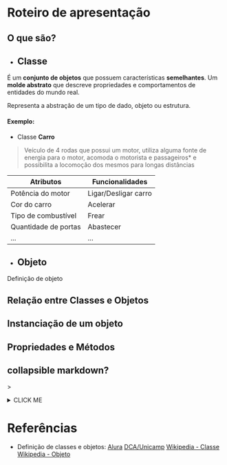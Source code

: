 
# Roteiro de apresentação

## O que são?
- ## Classe
É um **conjunto de objetos** que possuem características **semelhantes**.
Um **molde abstrato** que descreve propriedades e comportamentos de entidades do mundo real.

Representa a abstração de um tipo de dado, objeto ou estrutura.

#### Exemplo:
- Classe **Carro**
> Veículo de 4 rodas que possui um motor, utiliza alguma fonte de
> energia para o motor, acomoda o motorista e passageiros* e possibilita
> a locomoção dos mesmos para longas distâncias

**Atributos** | **Funcionalidades**
--------------|--------------------
Potência do motor	| Ligar/Desligar carro
Cor do carro 		| Acelerar
Tipo de combustível	| Frear
Quantidade de portas| Abastecer
... | ...



- ## Objeto

Definição de objeto

## Relação entre Classes e Objetos


## Instanciação de um objeto


## Propriedades e Métodos






## collapsible markdown?
\> <details><summary>CLICK ME</summary>
<p>

#### Conteúdo
`print("hello")`
</p>
</details>




# Referências
- Definição de classes e objetos:
[Alura](https://www.alura.com.br/artigos/poo-programacao-orientada-a-objetos?gclid=Cj0KCQjw8vqGBhC_ARIsADMSd1DKHbAbBqeFu9Imi7Rl_vl6o8CZKuDUyvs9L8iyFZ_naxn91V52FUkaAnmcEALw_wcB)
[DCA/Unicamp](https://www.dca.fee.unicamp.br/cursos/PooJava/classes/conceito.html)
[Wikipedia - Classe](https://pt.wikipedia.org/wiki/Classe_(programa%C3%A7%C3%A3o))
[Wikipedia - Objeto](https://pt.wikipedia.org/wiki/Objeto_(ci%C3%AAncia_da_computa%C3%A7%C3%A3o))


<!--stackedit_data:
eyJoaXN0b3J5IjpbMjE5NjY1MTE3XX0=
-->